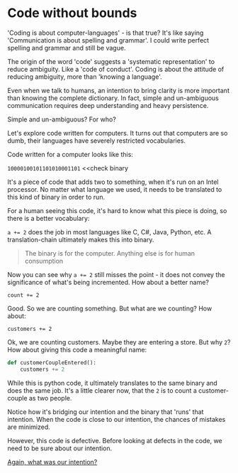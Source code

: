 # Code without bounds

'Coding is about computer-languages' - is that true?
It's like saying 'Communication is about spelling and grammar'.
I could write perfect spelling and grammar and still be vague.

The origin of the word 'code' suggests a 'systematic representation'
to reduce ambiguity. Like a 'code of conduct'.
Coding is about the attitude of reducing ambiguity, more than 'knowing a language'.

Even when we talk to humans, an intention to bring clarity is more important
than knowing the complete dictionary.
In fact, simple and un-ambiguous communication requires
deep understanding and heavy persistence.

Simple and un-ambiguous? For who?

Let's explore code written for computers.
It turns out that computers are so dumb,
their languages have severely restricted vocabularies.

Code written for a computer looks like this:

`10000100101101010001101`
<<check binary

It's a piece of code that adds two to something,
when it's run on an Intel processor.
No matter what language we used,
it needs to be translated to this kind of binary in order to run.

For a human seeing this code, it's hard to know what this piece is doing,
so there is a better vocabulary:

`a += 2` does the job in most languages like C, C#, Java, Python, etc.
A translation-chain ultimately makes this into binary.

> The binary is for the computer. Anything else is for human consumption

Now you can see why `a += 2` still misses the point -
it does not convey the significance of what's being incremented.
How about a better name?

`count += 2`

Good. So we are counting something. But what are we counting? How about:

`customers += 2`

Ok, we are counting customers. Maybe they are entering a store.
But why `2`? How about giving this code a meaningful name:

```python
def customerCoupleEntered():
    customers += 2
```

While this is python code,
it ultimately translates to the same binary and does the same job.
It's a little clearer now, that the
`2` is to count a customer-couple as two people.

Notice how it's bridging our intention
and the binary that 'runs' that intention.
When the code is close to our intention,
the chances of mistakes are minimized.

However, this code is defective.
Before looking at defects in the code, we need to be sure about our intention.

[Again, what was our intention?](intention-vs-implementation.md)

